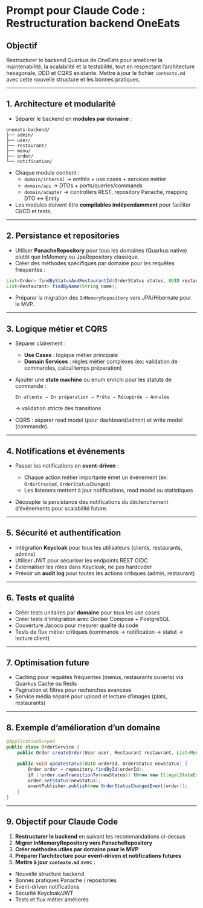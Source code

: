 # Prompt pour Claude Code : Restructuration backend OneEats

## Objectif
Restructurer le backend Quarkus de OneEats pour améliorer la maintenabilité, la scalabilité et la testabilité, tout en respectant l’architecture hexagonale, DDD et CQRS existante.
Mettre à jour le fichier `contexte.md` avec cette nouvelle structure et les bonnes pratiques.

---

## 1. Architecture et modularité
- Séparer le backend en **modules par domaine** :

```
oneeats-backend/
├── admin/
├── user/
├── restaurant/
├── menu/
├── order/
└── notification/
```

- Chaque module contient :
  - `domain/internal` → entités + use cases + services métier
  - `domain/api` → DTOs + ports/queries/commands
  - `domain/adapter` → controllers REST, repository Panache, mapping DTO ↔ Entity
- Les modules doivent être **compilables indépendamment** pour faciliter CI/CD et tests.

---

## 2. Persistance et repositories
- Utiliser **PanacheRepository** pour tous les domaines (Quarkus native) plutôt que InMemory ou JpaRepository classique.
- Créer des méthodes spécifiques par domaine pour les requêtes fréquentes :
```java
List<Order> findByStatusAndRestaurantId(OrderStatus status, UUID restaurantId);
List<Restaurant> findByName(String name);
```

* Préparer la migration des `InMemoryRepository` vers JPA/Hibernate pour le MVP.

---

## 3. Logique métier et CQRS

* Séparer clairement :

  * **Use Cases** : logique métier principale
  * **Domain Services** : règles métier complexes (ex: validation de commandes, calcul temps préparation)
* Ajouter une **state machine** ou enum enrichi pour les statuts de commande :

  ```
  En attente → En préparation → Prête → Récupérée → Annulée
  ```

  → validation stricte des transitions
* CQRS : séparer read model (pour dashboard/admin) et write model (commande).

---

## 4. Notifications et événements

* Passer les notifications en **event-driven** :

  * Chaque action métier importante émet un événement (ex: `OrderCreated`, `OrderStatusChanged`)
  * Les listeners mettent à jour notifications, read model ou statistiques
* Découpler la persistance des notifications du déclenchement d’événements pour scalabilité future.

---

## 5. Sécurité et authentification

* Intégration **Keycloak** pour tous les utilisateurs (clients, restaurants, admins)
* Utiliser JWT pour sécuriser les endpoints REST OIDC
* Externaliser les rôles dans Keycloak, ne pas hardcoder
* Prévoir un **audit log** pour toutes les actions critiques (admin, restaurant)

---

## 6. Tests et qualité

* Créer tests unitaires par **domaine** pour tous les use cases
* Créer tests d’intégration avec Docker Compose + PostgreSQL
* Couverture Jacoco pour mesurer qualité du code
* Tests de flux métier critiques (commande → notification → statut → lecture client)

---

## 7. Optimisation future

* Caching pour requêtes fréquentes (menus, restaurants ouverts) via Quarkus Cache ou Redis
* Pagination et filtres pour recherches avancées
* Service média séparé pour upload et lecture d’images (plats, restaurants)

---

## 8. Exemple d’amélioration d’un domaine

```java
@ApplicationScoped
public class OrderService {
    public Order createOrder(User user, Restaurant restaurant, List<MenuItem> items) { ... }

    public void updateStatus(UUID orderId, OrderStatus newStatus) {
        Order order = repository.findById(orderId);
        if (!order.canTransitionTo(newStatus)) throw new IllegalStateException();
        order.setStatus(newStatus);
        eventPublisher.publish(new OrderStatusChangedEvent(order));
    }
}
```

---

## 9. Objectif pour Claude Code

1. **Restructurer le backend** en suivant les recommandations ci-dessus
2. **Migrer InMemoryRepository vers PanacheRepository**
3. **Créer méthodes utiles par domaine pour le MVP**
4. **Préparer l’architecture pour event-driven et notifications futures**
5. **Mettre à jour `contexte.md`** avec :

  * Nouvelle structure backend
  * Bonnes pratiques Panache / repositories
  * Event-driven notifications
  * Sécurité Keycloak/JWT
  * Tests et flux métier améliorés

